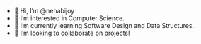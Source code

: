 - 👋 Hi, I’m @nehabijoy
- 👀 I’m interested in Computer Science. 
- 🌱 I’m currently learning Software Design and Data Structures.
- 💞️ I’m looking to collaborate on projects!

<!---
nehabijoy/nehabijoy is a ✨ special ✨ repository because its `README.md` (this file) appears on your GitHub profile.
You can click the Preview link to take a look at your changes.
--->
